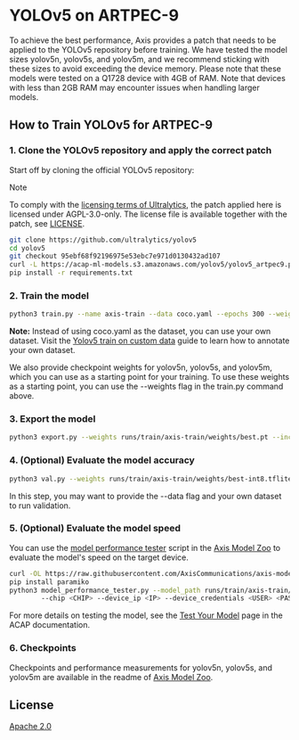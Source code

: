 # YOLOv5 on ARTPEC-9

To achieve the best performance, Axis provides a patch that needs to be applied to the YOLOv5
repository before training. We have tested the model sizes yolov5n, yolov5s, and yolov5m, and we
recommend sticking with these sizes to avoid exceeding the device memory. Please note that these
models were tested on a Q1728 device with 4GB of RAM. Note that devices with less than 2GB RAM
may encounter issues when handling larger models.

## How to Train YOLOv5 for ARTPEC-9

### 1. Clone the YOLOv5 repository and apply the correct patch

Start off by cloning the official YOLOv5 repository:

> [!NOTE]
>
> To comply with the [licensing terms of Ultralytics](https://github.com/ultralytics/yolov5?tab=readme-ov-file#license),
> the patch applied here is licensed under AGPL-3.0-only. The license file is available together
> with the patch, see [LICENSE](https://acap-ml-models.s3.amazonaws.com/yolov5/YOLOv5_LICENSE.txt).

```bash
git clone https://github.com/ultralytics/yolov5
cd yolov5
git checkout 95ebf68f92196975e53ebc7e971d0130432ad107
curl -L https://acap-ml-models.s3.amazonaws.com/yolov5/yolov5_artpec9.patch | git apply
pip install -r requirements.txt
```

### 2. Train the model

```bash
python3 train.py --name axis-train --data coco.yaml --epochs 300 --weights '' --cfg yolov5n.yaml  --batch-size 128
```

**Note:** Instead of using coco.yaml as the dataset, you can use your own dataset. Visit the
[Yolov5 train on custom data](https://docs.ultralytics.com/yolov5/tutorials/train_custom_data/)
guide to learn how to annotate your own dataset.

We also provide checkpoint weights for yolov5n, yolov5s, and yolov5m, which you can use as a
starting point for your training. To use these weights as a starting point, you can use the
--weights flag in the train.py command above.

### 3. Export the model

```bash
python3 export.py --weights runs/train/axis-train/weights/best.pt --include tflite --int8
```

### 4. (Optional) Evaluate the model accuracy

```bash
python3 val.py --weights runs/train/axis-train/weights/best-int8.tflite
```

In this step, you may want to provide the --data flag and your own dataset to run validation.

### 5. (Optional) Evaluate the model speed

You can use the
[model performance tester](https://github.com/AxisCommunications/axis-model-zoo/blob/main/scripts/model_performance_tester.py)
script in the [Axis Model Zoo](https://github.com/AxisCommunications/axis-model-zoo/tree/main) to
evaluate the model's speed on the target device.

```bash
curl -OL https://raw.githubusercontent.com/AxisCommunications/axis-model-zoo/main/scripts/model_performance_tester.py
pip install paramiko
python3 model_performance_tester.py --model_path runs/train/axis-train/weights/best-int8.tflite --test_duration 100 \\
        --chip <CHIP> --device_ip <IP> --device_credentials <USER> <PASS>
```

For more details on testing the model, see the
[Test Your Model](https://axiscommunications.github.io/acap-documentation/docs/computer-vision-on-device/test-your-model.html)
page in the ACAP documentation.

### 6. Checkpoints

Checkpoints and performance measurements for yolov5n, yolov5s, and yolov5m are available in the
readme of [Axis Model Zoo](../README.md).

## License

[Apache 2.0](../LICENSE)
